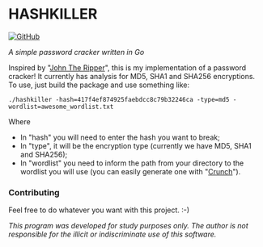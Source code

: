 # HASHKILLER

[![GitHub](https://img.shields.io/github/license/mashape/apistatus.svg)](https://github.com/mdcg/hashkiller/blob/master/LICENSE)

_A simple password cracker written in Go_

Inspired by "[John The Ripper](https://tools.kali.org/password-attacks/john)", this is my implementation of a password cracker! It currently has analysis for MD5, SHA1 and SHA256 encryptions. To use, just build the package and use something like:

```
./hashkiller -hash=417f4ef874925faebdcc8c79b32246ca -type=md5 -wordlist=awesome_wordlist.txt
```

Where
- In "hash" you will need to enter the hash you want to break;
- In "type", it will be the encryption type (currently we have MD5, SHA1 and SHA256);
- In "wordlist" you need to inform the path from your directory to the wordlist you will use (you can easily generate one with "[Crunch](https://tools.kali.org/password-attacks/crunch)").


### Contributing

Feel free to do whatever you want with this project. :-)

*This program was developed for study purposes only. The author is not responsible for the illicit or indiscriminate use of this software.*
